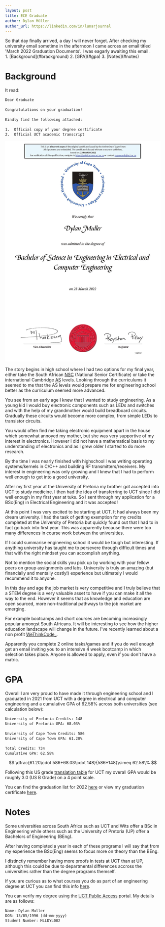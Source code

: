 ```yaml
---
layout: post
title: ECE Graduate
author: Dylan Müller
author_url: https://linkedin.com/in/lunarjournal
---
```


<div class="brief" markdown="1">
So that day finally arrived, a day I will never forget. After checking my
university email sometime in the afternoon I came across an email titled
'March 2022 Graduation Documents'. I was eagarly awaiting this email.
</div>

<div class="contents" markdown="1">
1. [Background](#brackground)
2. [GPA](#gpa)
3. [Notes](#notes)
</div>

# Background

It read:

```
Dear Graduate

Congratulations on your graduation!

Kindly find the following attached:

1.  Official copy of your degree certificate
2.  Official UCT academic transcript
```

![Univeristy Transcript](/images/personal/CERTIFICATE.jpg)

The story begins in high school where I had two options for my final year,
either take the South African
[NSC](https://en.wikipedia.org/wiki/Matriculation_in_South_Africa#Curriculum)
(National Senior Certificate) or take the international Cambridge
[AS](https://en.wikipedia.org/wiki/A-Level) levels. Looking through the
curriculums it seemed to me that the AS levels would prepare me for engineering
school better as the curriculum seemed more advanced.

You see from an early age I knew that I wanted to study engineering. As a young
kid I would buy electronic components such as LEDs and switches and with the
help of my grandmother would build breadboard circuits. Gradually these circuits
would become more complex, from simple LEDs to transistor circuits.

You would often find me taking electronic equipment apart in the house which
somewhat annoyed my mother, but she was very supportive of my interest in
electronics. However I did not have a mathematical basis  to my understanding of
electronics and as I grew older I started to do more research.

By the time I was nearly finished with highschool  I was writing operating
systems/kernels in C/C++ and building RF transmitters/receivers. My interest in
engineering was only growing and I knew that I had to perform well enough to get
into a good university.

After my first year at the University of Pretoria my brother got accepted into
UCT to study medicine. I then had the idea of transferring to UCT since I did
well enough in my first year at tuks. So I sent through my application for a
BSc(Eng) in Electrical Engineering and it was accepted!

At this point I was very excited to be starting at UCT. It had always been my
dream university. I had the task of getting exemption for my credits completed
at the University of Pretoria but quickly found out that I had to in fact go
back into first year. This was apparently because there were too many
differences in course work between the universities.

If I could summarise engineering school it would be tough but interesting. If
anything university has taught me to persevere through difficult times and that
with the right mindset you can accomplish anything.

Not to mention the social skills you pick up by working with your fellow peers
on group assignments and labs. University is truly an amazing (but financially
and mentally costly!) experience but ultimately I would recommend it to anyone.

In this day and age the job market is very competitive and I truly believe that
a STEM degree is a very valuable asset to have if you can make it all the way to
the end. However it seems that as knowledge and education are open sourced, more
non-traditional pathways to the job market are emerging.

For example bootcamps and short courses are becoming increasingly popular
amongst South Africans. It will be interesting to see how the higher education
landscape will change in the future. I've recently learned about a non profit
[WeThinkCode_](https://www.wethinkcode.co.za).

Apparently you complete 2 online tasks/games and if you do well enough get an
email inviting you to an intensive 4 week bootcamp in which selection takes
place. Anyone is allowed to apply, even if you don't have a matric.

# GPA

Overall I am very proud to have made it through engineering school and I
graduated in 2021 from UCT with a degree in electrical and computer engineering
and a cumulative GPA of 62.58% across both universities (see calculation below):

```
University of Pretoria Credits: 148
University of Pretoria GPA: 68.03%

Unviersity of Cape Town Credits: 586
University of Cape Town GPA: 61.20%

Total Credits: 734
Cumulative GPA: 62.58%
```

$$ \dfrac{61.20\cdot 586+68.03\cdot 148}{586+148}\simeq 62.58\% $$

Following this US grade [translation
table](https://web.archive.org/web/20090429052200/http://www.uct.ac.za/apply/intlapplicants/semester/overview/credit)
for UCT my overall GPA would be roughly 3.0 (US B Grade) on a 4 point scale.

You can find the graduation list for 2022
[here](http://www.students.uct.ac.za/sites/default/files/image_tool/images/434/current/graduation/2022/02_Faculty-of-Engineering-and-the-Built-Environment_Graduation-Programme_March2022%20.pdf)
or view my graduation certificate
[here](https://lunarjournal.github.io/data/CERTIFICATE.pdf).

# Notes

Some universities across South Africa such as UCT and Wits offer a BSc in
Engineering while others such as the University of Pretoria (UP) offer a
Bachelors of Engineering (BEng).

After having completed a year in each of these programs I will say that from my
experience the BSc(Eng) seems to focus more on theory than the BEng.

I distinctly remember having more proofs in tests at UCT than at UP, although
this could be due to departmental differences accross the universities rather
than the degree programs themself.

If you are curious as to what courses you do as part of an engineering degree at
UCT you can find this info
[here](http://www.students.uct.ac.za/sites/default/files/image_tool/images/434/study/handbooks/2022/2022_EBE_UG_Handbook.pdf).

You can verify my degree using the [UCT Public
Access](https://publicaccess.uct.ac.za/) portal. My details are as follows:

```
Name: Dylan Muller
DOB: 13/05/1996 (dd-mm-yyyy)
Student Number: MLLDYL002
```
